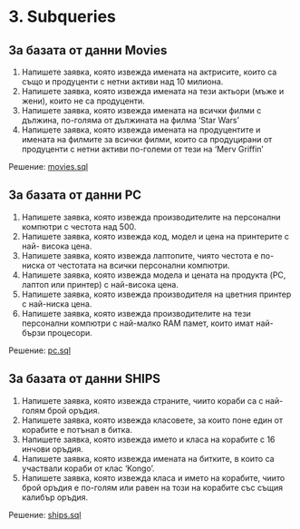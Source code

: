 # 3. Subqueries

## За базата от данни Movies

1. Напишете заявка, която извежда имената на актрисите, които са също и
продуценти с нетни активи над 10 милиона.
2. Напишете заявка, която извежда имената на тези актьори (мъже и жени),
които не са продуценти.
3. Напишете заявка, която извежда имената на всички филми с дължина,
по-голяма от дължината на филма ‘Star Wars’
4. Напишете заявка, която извежда имената на продуцентите и имената на
филмите за всички филми, които са продуцирани от продуценти с нетни
активи по-големи от тези на ‘Merv Griffin’

Решение: [movies.sql](https://github.com/nia-flo/FMI-Databases/blob/main/3.%20Subqueries/movies.sql)

## За базата от данни PC

1. Напишете заявка, която извежда производителите на персонални
компютри с честота над 500.
2. Напишете заявка, която извежда код, модел и цена на принтерите с най-
висока цена.
3. Напишете заявка, която извежда лаптопите, чиято честота е по-ниска от
честотата на всички персонални компютри.
4. Напишете заявка, която извежда модела и цената на продукта (PC,
лаптоп или принтер) с най-висока цена.
5. Напишете заявка, която извежда производителя на цветния принтер с
най-ниска цена.
6. Напишете заявка, която извежда производителите на тези персонални
компютри с най-малко RAM памет, които имат най-бързи процесори.

Решение: [pc.sql](https://github.com/nia-flo/FMI-Databases/blob/main/3.%20Subqueries/pc.sql)

## За базата от данни SHIPS

1. Напишете заявка, която извежда страните, чиито кораби са с най-голям
брой оръдия.
2. Напишете заявка, която извежда класовете, за които поне един от
корабите е потънал в битка.
3. Напишете заявка, която извежда името и класа на корабите с 16 инчови
оръдия.
4. Напишете заявка, която извежда имената на битките, в които са
участвали кораби от клас ‘Kongo’.
5. Напишете заявка, която извежда класа и името на корабите, чиито брой
оръдия е по-голям или равен на този на корабите със същия калибър
оръдия.

Решение: [ships.sql](https://github.com/nia-flo/FMI-Databases/blob/main/3.%20Subqueries/ships.sql)
